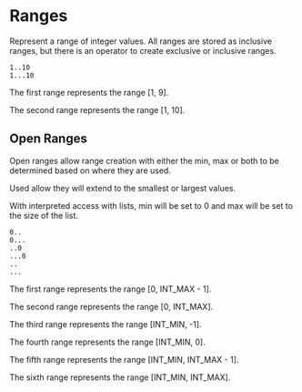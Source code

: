 # Ranges
Represent a range of integer values. All ranges are stored as inclusive ranges, but there is an operator to create exclusive or inclusive ranges.
```
1..10
1...10
```
The first range represents the range [1, 9].

The second range represents the range [1, 10].

## Open Ranges
Open ranges allow range creation with either the min, max or both to be determined based on where they are used. 

Used allow they will extend to the smallest or largest values.

With interpreted access with lists, min will be set to 0 and max will be set to the size of the list.
```
0..
0...
..0
...0
..
...
```
The first range represents the range [0, INT_MAX - 1].

The second range represents the range [0, INT_MAX].

The third range represents the range [INT_MIN, -1].

The fourth range represents the range [INT_MIN, 0].

The fifth range represents the range [INT_MIN, INT_MAX - 1].

The sixth range represents the range [INT_MIN, INT_MAX].
